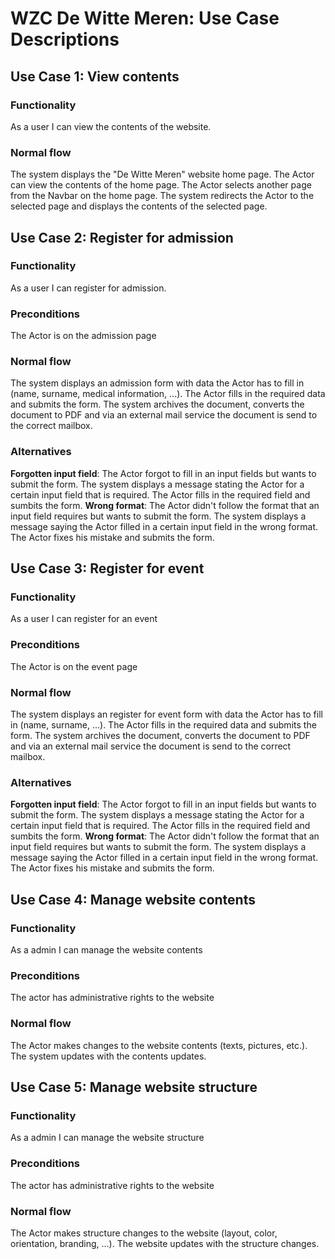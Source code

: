 # WZC De Witte Meren: Use Case Descriptions

## Use Case 1: View contents
### Functionality
As a user I can view the contents of the website.
### Normal flow
The system displays the "De Witte Meren" website home page. The Actor can view the contents of the home page. The Actor selects another page from the Navbar on the home page. The system redirects the Actor to the selected page and displays the contents of the selected page. 

## Use Case 2: Register for admission
### Functionality
As a user I can register for admission.
### Preconditions
The Actor is on the admission page
### Normal flow
The system displays an admission form with data the Actor has to fill in (name, surname, medical information, ...). The Actor fills in the required data and submits the form. The system archives the document, converts the document to PDF and via an external mail service the document is send to the correct mailbox.
### Alternatives
**Forgotten input field**: The Actor forgot to fill in an input fields but wants to submit the form. The system displays a message stating the Actor for a certain input field that is required. The Actor fills in the required field and sumbits the form.
**Wrong format**: The Actor didn't follow the format that an input field requires but wants to submit the form. The system displays a message saying the Actor filled in a certain input field in the wrong format. The Actor fixes his mistake and submits the form.

## Use Case 3: Register for event
### Functionality
As a user I can register for an event
### Preconditions
The Actor is on the event page
### Normal flow
The system displays an register for event form with data the Actor has to fill in (name, surname, ...). The Actor fills in the required data and submits the form. The system archives the document, converts the document to PDF and via an external mail service the document is send to the correct mailbox.
### Alternatives
**Forgotten input field**: The Actor forgot to fill in an input fields but wants to submit the form. The system displays a message stating the Actor for a certain input field that is required. The Actor fills in the required field and sumbits the form.
**Wrong format**: The Actor didn't follow the format that an input field requires but wants to submit the form. The system displays a message saying the Actor filled in a certain input field in the wrong format. The Actor fixes his mistake and submits the form.

## Use Case 4: Manage website contents
### Functionality
As a admin I can manage the website contents
### Preconditions
The actor has administrative rights to the website
### Normal flow
The Actor makes changes to the website contents (texts, pictures, etc.). The system updates with the contents updates.

## Use Case 5: Manage website structure
### Functionality
As a admin I can manage the website structure
### Preconditions
The actor has administrative rights to the website
### Normal flow
The Actor makes structure changes to the website (layout, color, orientation, branding, ...). The website updates with the structure changes.
















